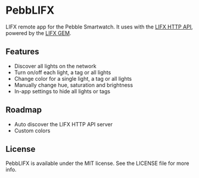# PebbLIFX

LIFX remote app for the Pebble Smartwatch. It uses with the [LIFX HTTP API](https://github.com/chendo/lifx-http), powered by the [LIFX GEM](https://github.com/LIFX/lifx-gem).

## Features

* Discover all lights on the network
* Turn on/off each light, a tag or all lights
* Change color for a single light, a tag or all lights
* Manually change hue, saturation and brightness
* In-app settings to hide all lights or tags

## Roadmap

* Auto discover the LIFX HTTP API server
* Custom colors

## License

PebbLIFX is available under the MIT license. See the LICENSE file for more info.
